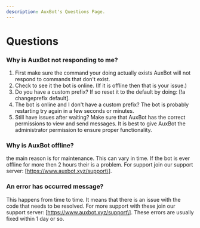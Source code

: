 ```yaml
---
description: AuxBot's Questions Page.
---
```


# Questions

### Why is AuxBot not responding to me?

1. First make sure the command your doing actually exists AuxBot will not respond to commands that don't exist.
2. Check to see it the bot is online. \(If it is offline then that is your issue.\)
3. Do you have a custom prefix? If so reset it to the default by doing: \[!a changeprefix default\].
4. The bot is online and I don't have a custom prefix? The bot is probably restarting try again in a few seconds or minutes.
5. Still have issues after waiting? Make sure that AuxBot has the correct permissions to view and send messages. It is best to give AuxBot the administrator permission to ensure proper functionality.

### Why is AuxBot offline?

the main reason is for maintenance. This can vary in time. If the bot is ever offline for more then 2 hours their is a problem. For support join our support server: \[https://www.auxbot.xyz/support\].

### An error has occurred message?

This happens from time to time. It means that there is an issue with the code that needs to be resolved. For more support with these join our support server: \[https://www.auxbot.xyz/support\]. These errors are usually fixed within 1 day or so.

